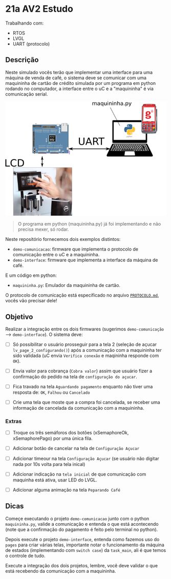 # 21a AV2 Estudo

Trabalhando com:

- RTOS
- LVGL
- UART (protocolo)

## Descrição

Neste simulado vocês terão que implementar uma interface para uma máquina de venda de café, o sistema deve se comunicar com uma maquininha de cartão de crédito simulada por um programa em python rodando no computador, a interface entre o uC e a "maquininha" é via comunicação serial. 

![](diagrama.svg.png)

> O programa em python (maquininha.py) já foi implementando e não precisa mexer, só rodar.

Neste repositório fornecemos dois exemplos distintos:

- `demo-comunicacao`: firmware que implementa o protocolo de comunicação entre o uC e a maquininha.
- `demo-interface`: firmware que implementa a interface da máquina de café.

E um código em python:

- `maquininha.py`: Emulador da maquininha de cartão.

O protocolo de comunicação está especificado no arquivo [`PROTOCOLO.md`](PROTOCOLO.md), vocês vão precisar dele!

## Objetivo

Realizar a integração entre os dois firmwares (sugerimos `demo-comunicação` --> `demo-interface`). O sistema deve:

- [ ] Só possibilitar o usuário prosseguir para a tela 2 (seleção de açucar `lv_page_2_configurando()`) após a comunicação com a maquininha ter sido validada (uC envia `Verifica conexão` e maqininha responde com `OK`).

- [ ] Envia valor para cobrança (`Cobra valor`) assim que usuário fizer a confirmação do pedido na tela de `configuração do açucar`.

- [ ] Fica travado na tela `Aguardando pagamento` enquanto não tiver uma resposta de: `OK`, `Falhou` ou `Cancelado`

- [ ] Crie uma tela que moste que a compra foi cancelada, se receber uma informação de cancelada da comunicação com a maquininha.

### Extras

- [ ] Troque os três semáforos dos botões (xSemaphoreOk, xSemaphorePago) por uma única fila.

- [ ] Adicionar botão de cancelar na tela de `Configuração Açucar`


- [ ] Adicionar timeour na tela `Configuração Açucar` (se usuário não digitar nada por 10s volta para tela inical)

- [ ] Adicionar indicação na `tela inicial` de que comunicação com maquinha está ativa, usar LED do LVGL.

- [ ] Adicionar alguma animação na tela `Peparando Café`

## Dicas

Começe executando o projeto `demo-comunicacao` junto com o python `maquininha.py`, valide a comunicação e entenda o que está acontecendo (note que a confirmação do pagamento é feito pelo terminal no python).

Depois execute o projeto `demo-interface`, entenda como fazemos uso do `pages` para criar várias telas, importante notar o funcionamento da máquina de estados (implementando com `switch case`) da `task_main`, ali é que temos o controle de tudo.

Execute a integração dos dois projetos, lembre, você deve validar o que está recebendo da comunicação com a maquininha.
